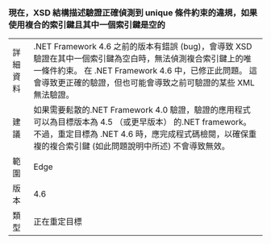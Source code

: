 ### <a name="xsd-schema-validation-now-correctly-detects-violations-of-unique-constraints-if-compound-keys-are-used-and-one-key-is-empty"></a>現在，XSD 結構描述驗證正確偵測到 unique 條件約束的違規，如果使用複合的索引鍵且其中一個索引鍵是空的

|   |   |
|---|---|
|詳細資料|.NET Framework 4.6 之前的版本有錯誤 (bug)，會導致 XSD 驗證在其中一個索引鍵為空白時，無法偵測複合索引鍵上的唯一條件約束。 在 .NET Framework 4.6 中，已修正此問題。 這會導致更正確的驗證，但也可能會導致之前可驗證的某些 XML 無法驗證。|
|建議|如果需要鬆散的.NET Framework 4.0 驗證，驗證的應用程式可以為目標版本為 4.5 （或更早版本） 的.NET framework。 不過，重定目標為 .NET 4.6 時，應完成程式碼檢閱，以確保重複的複合索引鍵 (如此問題說明中所述) 不會導致無效。|
|範圍|Edge|
|版本|4.6|
|類型|正在重定目標|

